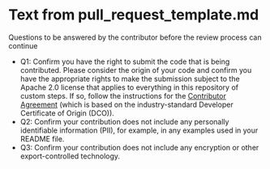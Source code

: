 # Text from pull_request_template.md
Questions to be answered by the contributor before the review process can continue

* Q1: Confirm you have the right to submit the code that is being contributed. Please consider the origin of your code and confirm you have the appropriate rights to make the submission subject to the Apache 2.0 license that applies to everything in this repository of custom steps. If so, follow the instructions for the [Contributor Agreement](docs/ContributorAgreement.txt) (which is based on the industry-standard Developer Certificate of Origin (DCO)).
* Q2: Confirm your contribution does not include any personally identifiable information (PII), for example, in any examples used in your README file.
* Q3: Confirm your contribution does not include any encryption or other export-controlled technology.
